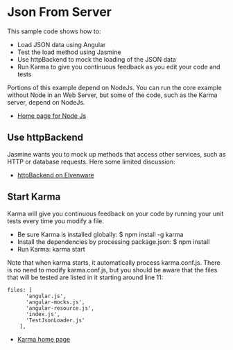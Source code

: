 Json From Server
===========

This sample code shows how to:

- Load JSON data using Angular
- Test the load method using Jasmine
- Use httpBackend to mock the loading of the JSON data
- Run Karma to give you continuous feedback as you edit your code and tests

Portions of this example depend on NodeJs. You can run the core
example without Node in an Web Server, but some of the code, such
as the Karma server, depend on NodeJs.

- [Home page for Node Js](http://nodejs.org/)

Use httpBackend
----------------

Jasmine wants you to mock up methods that access other services, 
such as HTTP or database requests. Here some limited discussion:

- [httpBackend on Elvenware][hbe]

[hbe]:http://www.elvenware.com/charlie/development/web/JavaScript/Angular.html#mocking-objects-with-httpbackend

Start Karma
-----------

Karma will give you continuous feedback on your code by running
your unit tests every time you modify a file.

- Be sure Karma is installed globally: $ npm install -g karma
- Install the dependencies by processing package.json: $ npm install
- Run Karma: karma start

Note that when karma starts, it automatically process karma.conf.js. 
There is no need to modify karma.conf.js, but you should be aware 
that the files that will be tested are listed in it starting 
around line 11:

```
files: [   
      'angular.js',
      'angular-mocks.js',
      'angular-resource.js',            
      'index.js',
      'TestJsonLoader.js'
    ],
``` 

- [Karma home page](https://github.com/karma-runner/karma)

